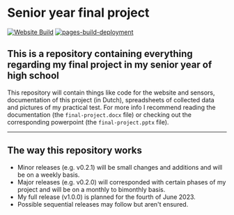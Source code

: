 # Senior year final project

[![Website Build](https://github.com/Celarye/syfinalproject/actions/workflows/websiteBuild.yml/badge.svg?branch=master)](https://github.com/Celarye/syfinalproject/actions/workflows/websiteBuild.yml) [![pages-build-deployment](https://github.com/Celarye/syfinalproject/actions/workflows/pages/pages-build-deployment/badge.svg?branch=gh-pages)](https://github.com/Celarye/syfinalproject/actions/workflows/pages/pages-build-deployment)

## This is a repository containing everything regarding my final project in my senior year of high school

This repository will contain things like code for the website and sensors, documentation of this project (in Dutch), spreadsheets of collected data and pictures of my practical test. For more info I recommend reading the documentation (the `final-project.docx` file) or checking out the corresponding powerpoint (the `final-project.pptx` file).

---

## The way this repository works

- Minor releases (e.g. v0.2.1) will be small changes and additions and will be on a weekly basis.
- Major releases (e.g. v0.2.0) will corresponded with certain phases of my project and will be on a monthly to bimonthly basis.
- My full release (v1.0.0) is planned for the fourth of June 2023.
- Possible sequential releases may follow but aren't ensured.
